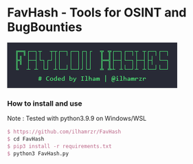 # FavHash - Tools for OSINT and BugBounties

![FavHash](https://raw.githubusercontent.com/ilhamrzr/FavHash/main/static/FavHash.png)



### How to install and use 

Note : Tested with python3.9.9 on Windows/WSL

```tex
$ https://github.com/ilhamrzr/FavHash
$ cd FavHash
$ pip3 install -r requirements.txt
$ python3 FavHash.py 
```

